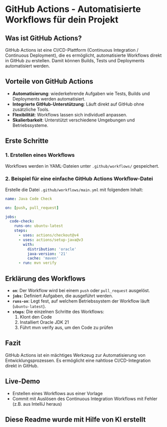 # GitHub Actions - Automatisierte Workflows für dein Projekt

## Was ist GitHub Actions?
GitHub Actions ist eine CI/CD-Plattform (Continuous Integration / Continuous Deployment), die es ermöglicht, automatisierte Workflows direkt in GitHub zu erstellen. Damit können Builds, Tests und Deployments automatisiert werden.

## Vorteile von GitHub Actions
- **Automatisierung**: wiederkehrende Aufgaben wie Tests, Builds und Deployments werden automatisiert.
- **Integrierte GitHub-Unterstützung**: Läuft direkt auf GitHub ohne zusätzliche Tools.
- **Flexibilität**: Workflows lassen sich individuell anpassen.
- **Skalierbarkeit**: Unterstützt verschiedene Umgebungen und Betriebssysteme.

## Erste Schritte
### 1. Erstellen eines Workflows
Workflows werden in YAML-Dateien unter `.github/workflows/` gespeichert.

### 2. Beispiel für eine einfache GitHub Actions Workflow-Datei
Erstelle die Datei `.github/workflows/main.yml` mit folgendem Inhalt:

```yaml
name: Java Code Check

on: [push, pull_request]

jobs:
  code-check:
    runs-on: ubuntu-latest
    steps:
      - uses: actions/checkout@v4
      - uses: actions/setup-java@v3
        with:
          distribution: 'oracle'
          java-version: '21'
          cache: 'maven'
      - run: mvn verify
```


## Erklärung des Workflows
- **`on`**: Der Workflow wird bei einem `push` oder `pull_request` ausgelöst.
- **`jobs`**: Definiert Aufgaben, die ausgeführt werden.
- **`runs-on`**: Legt fest, auf welchem Betriebssystem der Workflow läuft (`ubuntu-latest`).
- **`steps`**: Die einzelnen Schritte des Workflows:
  1. Klont den Code
  2. Installiert Oracle JDK 21
  3. Führt mvn verify aus, um den Code zu prüfen

## Fazit
GitHub Actions ist ein mächtiges Werkzeug zur Automatisierung von Entwicklungsprozessen. Es ermöglicht eine nahtlose CI/CD-Integration direkt in GitHub.

## Live-Demo
- Erstellen eines Workflows aus einer Vorlage
- Commit mit Auslösen des Continuous Integration Workflows mit Fehler (z.B. aus IntelliJ heraus)

## Diese Readme wurde mit Hilfe von KI erstellt
